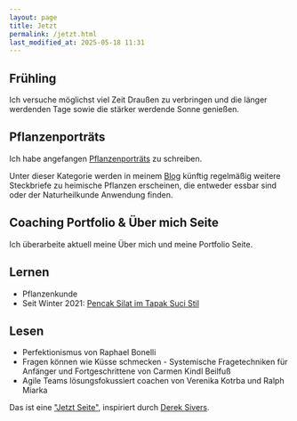 ```yaml
---
layout: page
title: Jetzt
permalink: /jetzt.html
last_modified_at: 2025-05-18 11:31
---
```

## Frühling

Ich versuche möglichst viel Zeit Draußen zu verbringen 
und die länger werdenden Tage sowie die stärker werdende Sonne genießen.

## Pflanzenporträts

Ich habe angefangen [Pflanzenporträts](/thema/pflanzenportrat/) zu schreiben. 

Unter dieser Kategorie werden in meinem [Blog](/blog.html) künftig regelmäßig 
weitere Steckbriefe zu heimische Pflanzen erscheinen, 
die entweder essbar sind oder der Naturheilkunde Anwendung finden. 

## Coaching Portfolio & Über mich Seite

Ich überarbeite aktuell meine Über mich und meine Portfolio Seite.

## Lernen

- Pflanzenkunde 
- Seit Winter 2021: [Pencak Silat im Tapak Suci Stil](/thema/pencak-silat/)

## Lesen

- Perfektionismus von Raphael Bonelli  
- Fragen können wie Küsse schmecken - 
Systemische Fragetechniken für Anfänger und Fortgeschrittene
von Carmen Kindl Beilfuß
- Agile Teams lösungsfokussiert coachen 
von Verenika Kotrba und Ralph Miarka

Das ist eine ["Jetzt Seite"](https://nownownow.com/about), 
inspiriert durch [Derek Sivers](https://sive.rs/).   
